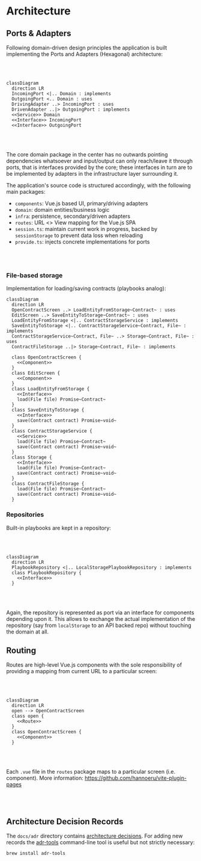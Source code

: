 # Architecture

## Ports & Adapters

Following domain-driven design principles the application is built implementing the Ports and Adapters (Hexagonal) architecture:

<br>
<br>

```mermaid
classDiagram
  direction LR
  IncomingPort <|.. Domain : implements
  OutgoingPort <.. Domain : uses
  DrivingAdapter ..> IncomingPort : uses
  DrivenAdapter ..|> OutgoingPort : implements
  <<Service>> Domain
  <<Interface>> IncomingPort
  <<Interface>> OutgoingPort
```

<br>
<br>

The core domain package in the center has no outwards pointing dependencies whatsoever and input/output can only reach/leave it through ports, that is interfaces provided by the core; these interfaces in turn are to be implemented by adapters in the infrastructure layer surrounding it.

The application's source code is structured accordingly, with the following main packages:

- `components`: Vue.js based UI, primary/driving adapters
- `domain`: domain entities/business logic
- `infra`: persistence, secondary/driven adapters
- `routes`: URL <> View mapping for the Vue.js SPA
- `session.ts`: maintain current work in progress, backed by `sessionStorage` to prevent data loss when reloading
- `provide.ts`: injects concrete implementations for ports

<br>
<br>

### File-based storage

Implementation for loading/saving contracts (playbooks analog):

```mermaid
classDiagram
  direction LR
  OpenContractScreen ..> LoadEntityFromStorage~Contract~ : uses
  EditScreen ..> SaveEntityToStorage~Contract~ : uses
  LoadEntityFromStorage <|.. ContractStorageService : implements
  SaveEntityToStorage <|.. ContractStorageService~Contract, File~ : implements
  ContractStorageService~Contract, File~ ..> Storage~Contract, File~ : uses
  ContractFileStorage ..|> Storage~Contract, File~ : implements

  class OpenContractScreen {
    <<Component>>
  }
  class EditScreen {
    <<Component>>
  }
  class LoadEntityFromStorage {
    <<Interface>>
    load(File file) Promise~Contract~
  }
  class SaveEntityToStorage {
    <<Interface>>
    save(Contract contract) Promise~void~
  }
  class ContractStorageService {
    <<Service>>
    load(File file) Promise~Contract~
    save(Contract contract) Promise~void~
  }
  class Storage {
    <<Interface>>
    load(File file) Promise~Contract~
    save(Contract contract) Promise~void~
  }
  class ContractFileStorage {
    load(File file) Promise~Contract~
    save(Contract contract) Promise~void~
  }
```

### Repositories

Built-in playbooks are kept in a repository:

<br>
<br>

```mermaid
classDiagram
  direction LR
  PlaybookRepository <|.. LocalStoragePlaybookRepository : implements
  class PlaybookRepository {
    <<Interface>>
  }
```

<br>
<br>

Again, the repository is represented as port via an interface for components depending upon it. This allows to exchange the actual implementation of the repository (say from `localStorage` to an API backed repo) without touching the domain at all.

## Routing

Routes are high-level Vue.js components with the sole responsibility of providing a mapping from current URL to a particular screen:

<br>
<br>

```mermaid
classDiagram
  direction LR
  open --> OpenContractScreen
  class open {
    <<Route>>
  }
  class OpenContractScreen {
    <<Component>>
  }
```

<br>
<br>

Each `.vue` file in the `routes` package maps to a particular screen (i.e. component). More information: https://github.com/hannoeru/vite-plugin-pages

<br>
<br>

## Architecture Decision Records

The `docs/adr` directory contains [architecture decisions](https://cognitect.com/blog/2011/11/15/documenting-architecture-decisions).
For adding new records the [adr-tools](https://github.com/npryce/adr-tools) command-line tool is useful but not strictly necessary:

```bash
brew install adr-tools
```
